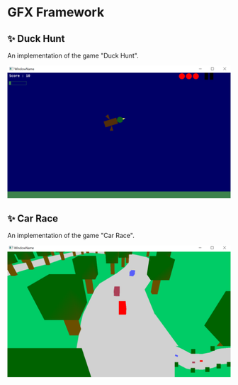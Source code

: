 # GFX Framework

## :sparkles: Duck Hunt

An implementation of the game "Duck Hunt".

![Duck_Hunt](duck_hunt.png)

## :sparkles: Car Race

An implementation of the game "Car Race".

![Car_Race](car_race.png)
